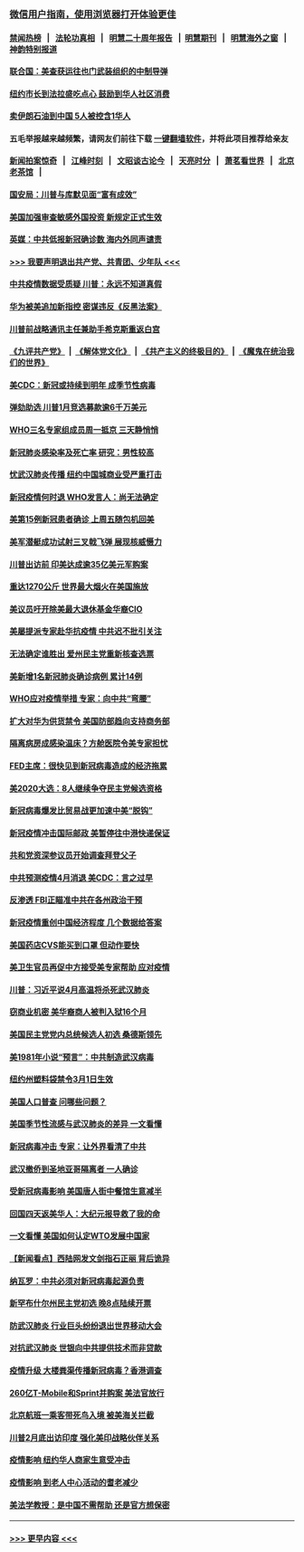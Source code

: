 ### [微信用户指南，使用浏览器打开体验更佳](https://github.com/gfw-breaker/banned-news1/blob/master/indexes/wechat-guide.md?t=0)
#### [禁闻热榜](热点新闻.md?t=0)  &nbsp;&nbsp;|&nbsp;&nbsp; [法轮功真相](https://github.com/gfw-breaker/truth/blob/master/README.md?t=0) &nbsp;&nbsp;|&nbsp;&nbsp; [明慧二十周年报告](https://github.com/gfw-breaker/mh-reports/blob/master/README.md?t=0) &nbsp;&nbsp;|&nbsp;&nbsp;[明慧期刊](https://github.com/gfw-breaker/mh-qikan) &nbsp;&nbsp;|&nbsp;&nbsp; [明慧海外之窗](https://github.com/gfw-breaker/mh-news/blob/master/README.md?t=0) &nbsp;&nbsp;|&nbsp;&nbsp; [神韵特别报道](https://github.com/gfw-breaker/mh-news/blob/master/shenyun.md?t=0)
#### [联合国：美查获运往也门武装组织的中制导弹](../pages/nsc412/n11868677.md?t=02150102) 
#### [纽约市长到法拉盛吃点心  鼓励到华人社区消费](../pages/nsc412/n11868197.md?t=02150102) 
#### [卖伊朗石油到中国  5人被控含1华人](../pages/nsc412/n11867988.md?t=02150102) 
#### 五毛举报越来越频繁，请网友们前往下载 [一键翻墙软件](https://github.com/gfw-breaker/ssr-accounts)，并将此项目推荐给亲友
#### [新闻拍案惊奇](https://github.com/gfw-breaker/banned-news1/blob/master/pages/link4.md) &nbsp;&nbsp;|&nbsp;&nbsp; [江峰时刻](https://github.com/gfw-breaker/banned-news1/blob/master/pages/link4.md) &nbsp;&nbsp;|&nbsp;&nbsp; [文昭谈古论今](https://github.com/gfw-breaker/banned-news1/blob/master/pages/link4.md) &nbsp;&nbsp;|&nbsp;&nbsp; [天亮时分](https://github.com/gfw-breaker/banned-news1/blob/master/pages/link4.md) &nbsp;&nbsp;|&nbsp;&nbsp; [萧茗看世界](https://github.com/gfw-breaker/banned-news1/blob/master/pages/link4.md) &nbsp;&nbsp;|&nbsp;&nbsp; [北京老茶馆](https://github.com/gfw-breaker/banned-news1/blob/master/pages/link4.md) &nbsp;&nbsp;|&nbsp;&nbsp; 
#### [国安局：川普与库默见面“富有成效”](../pages/nsc412/n11867976.md?t=02150102) 
#### [美国加强审查敏感外国投资 新规定正式生效](../pages/nsc412/n11868041.md?t=02150102) 
#### [英媒：中共低报新冠确诊数 海内外同声谴责](../pages/nsc412/n11867421.md?t=02150102) 
#### [>>> 我要声明退出共产党、共青团、少年队 <<<](https://github.com/begood0513/goodnews/blob/master/quit/letter.md) 
#### [中共疫情数据受质疑 川普：永远不知道真假](../pages/nsc412/n11867195.md?t=02150102) 
#### [华为被美追加新指控 密谋违反《反黑法案》](../pages/nsc412/n11867191.md?t=02150102) 
#### [川普前战略通讯主任兼助手希克斯重返白宫](../pages/nsc412/n11867104.md?t=02150102) 
#### [《九评共产党》](https://github.com/begood0513/9ping.md/blob/master/README.md) &nbsp;|&nbsp; [《解体党文化》](../../../../jtdwh.md/blob/master/README.md)  &nbsp;|&nbsp; [《共产主义的终极目的》](../../../../gczydzjmd.md/blob/master/README.md) &nbsp;|&nbsp; [《魔鬼在统治我们的世界》](../../../../mgztzwmdsj.md/blob/master/README.md) 
#### [美CDC：新冠或持续到明年 成季节性病毒](../pages/nsc412/n11867279.md?t=02150102) 
#### [弹劾助选 川普1月竞选募款逾6千万美元](../pages/nsc412/n11866950.md?t=02150102) 
#### [WHO三名专家组成员周一抵京 三天静悄悄](../pages/nsc412/n11866947.md?t=02150102) 
#### [新冠肺炎感染率及死亡率 研究：男性较高](../pages/nsc412/n11866956.md?t=02150102) 
#### [忧武汉肺炎传播 纽约中国城商业受严重打击](../pages/nsc412/n11866902.md?t=02150102) 
#### [新冠疫情何时退 WHO发言人：尚无法确定](../pages/nsc412/n11866864.md?t=02150102) 
#### [美第15例新冠患者确诊 上周五随包机回美](../pages/nsc412/n11866852.md?t=02150102) 
#### [美军潜艇成功试射三叉戟飞弹 展现核威慑力](../pages/nsc412/n11866046.md?t=02150102) 
#### [川普出访前 印美达成逾35亿美元军购案](../pages/nsc412/n11865444.md?t=02150102) 
#### [重达1270公斤 世界最大烟火在美国施放](../pages/nsc412/n11865198.md?t=02150102) 
#### [美议员吁开除美最大退休基金华裔CIO](../pages/nsc412/n11865230.md?t=02150102) 
#### [美屡提派专家赴华抗疫情 中共迟不批引关注](../pages/nsc412/n11864719.md?t=02150102) 
#### [无法确定谁胜出 爱州民主党重新核查选票](../pages/nsc412/n11864830.md?t=02150102) 
#### [美新增1名新冠肺炎确诊病例 累计14例](../pages/nsc412/n11864893.md?t=02150102) 
#### [WHO应对疫情举措 专家：向中共“弯腰”](../pages/nsc412/n11864727.md?t=02150102) 
#### [扩大对华为供货禁令 美国防部趋向支持商务部](../pages/nsc412/n11864773.md?t=02150102) 
#### [隔离病房成感染温床？方舱医院令美专家担忧](../pages/nsc412/n11864575.md?t=02150102) 
#### [FED主席：很快见到新冠病毒造成的经济拖累](../pages/nsc412/n11864507.md?t=02150102) 
#### [美2020大选：8人继续争夺民主党候选资格](../pages/nsc412/n11864327.md?t=02150102) 
#### [新冠病毒爆发比贸易战更加速中美“脱钩”](../pages/nsc412/n11864470.md?t=02150102) 
#### [新冠疫情冲击国际邮政 美暂停往中港快递保证](../pages/nsc412/n11864207.md?t=02150102) 
#### [共和党资深参议员开始调查拜登父子](../pages/nsc412/n11863984.md?t=02150102) 
#### [中共预测疫情4月消退 美CDC：言之过早](../pages/nsc412/n11864310.md?t=02150102) 
#### [反渗透 FBI正瞄准中共在各州政治干预](../pages/nsc412/n11864300.md?t=02150102) 
#### [新冠疫情重创中国经济程度 几个数据给答案](../pages/nsc412/n11864203.md?t=02150102) 
#### [美国药店CVS能买到口罩 但动作要快](../pages/nsc412/n11862438.md?t=02150102) 
#### [美卫生官员再促中方接受美专家帮助 应对疫情](../pages/nsc412/n11864043.md?t=02150102) 
#### [川普：习近平说4月高温将杀死武汉肺炎](../pages/nsc412/n11860814.md?t=02150102) 
#### [窃商业机密 美华裔商人被判入狱16个月](../pages/nsc412/n11863911.md?t=02150102) 
#### [美国民主党党内总统候选人初选 桑德斯领先](../pages/nsc412/n11863475.md?t=02150102) 
#### [美1981年小说“预言”：中共制造武汉病毒](../pages/nsc412/n11863306.md?t=02150102) 
#### [纽约州塑料袋禁令3月1日生效](../pages/nsc412/n11862832.md?t=02150102) 
#### [美国人口普查  问哪些问题？](../pages/nsc412/n11862808.md?t=02150102) 
#### [美国季节性流感与武汉肺炎的差异 一文看懂](../pages/nsc412/n11862428.md?t=02150102) 
#### [新冠病毒冲击 专家：让外界看清了中共](../pages/nsc412/n11862280.md?t=02150102) 
#### [武汉撤侨到圣地亚哥隔离者 一人确诊](../pages/nsc412/n11862460.md?t=02150102) 
#### [受新冠病毒影响 美国唐人街中餐馆生意减半](../pages/nsc412/n11861940.md?t=02150102) 
#### [回国四天返美华人：大纪元报导救了我的命](../pages/nsc412/n11862181.md?t=02150102) 
#### [一文看懂 美国如何认定WTO发展中国家](../pages/nsc412/n11862051.md?t=02150102) 
#### [【新闻看点】西陆网发文剑指石正丽 背后诡异](../pages/nsc412/n11861792.md?t=02150102) 
#### [纳瓦罗：中共必须对新冠病毒起源负责](../pages/nsc412/n11861810.md?t=02150102) 
#### [新罕布什尔州民主党初选 晚8点陆续开票](../pages/nsc412/n11861872.md?t=02150102) 
#### [防武汉肺炎 行业巨头纷纷退出世界移动大会](../pages/nsc412/n11861795.md?t=02150102) 
#### [对抗武汉肺炎 世银向中共提供技术而非贷款](../pages/nsc412/n11861652.md?t=02150102) 
#### [疫情升级 大楼粪渠传播新冠病毒？香港调查](../pages/nsc412/n11861556.md?t=02150102) 
#### [260亿T-Mobile和Sprint并购案 美法官放行](../pages/nsc412/n11861511.md?t=02150102) 
#### [北京航班一乘客带死鸟入境 被美海关拦截](../pages/nsc412/n11861317.md?t=02150102) 
#### [川普2月底出访印度 强化美印战略伙伴关系](../pages/nsc412/n11860557.md?t=02150102) 
#### [疫情影响  纽约华人商家生意受冲击](../pages/nsc412/n11860284.md?t=02150102) 
#### [疫情影响  到老人中心活动的耆老减少](../pages/nsc412/n11860199.md?t=02150102) 
#### [美法学教授：是中国不需帮助 还是官方想保密](../pages/nsc412/n11859492.md?t=02150102) 

----
#### [ >>> 更早内容 <<< ](../indexes/nsc412-earlier.md)
